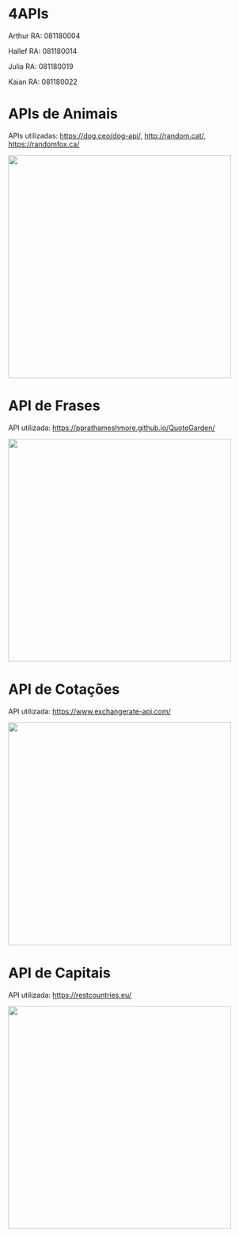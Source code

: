 # 4APIs

Arthur  RA: 081180004

Hallef  RA: 081180014

Julia   RA: 081180019

Kaian   RA: 081180022

# APIs de Animais 

APIs utilizadas: https://dog.ceo/dog-api/, http://random.cat/, https://randomfox.ca/

<img src="img_animais.png" width="450">

# API de Frases

API utilizada: https://pprathameshmore.github.io/QuoteGarden/

<img src="img_frases.png" width="450">

# API de Cotações

API utilizada: https://www.exchangerate-api.com/

<img src="img_cotacao.png" width="450">

# API de Capitais

API utilizada: https://restcountries.eu/

<img src="img_capitais.png" width="450">
